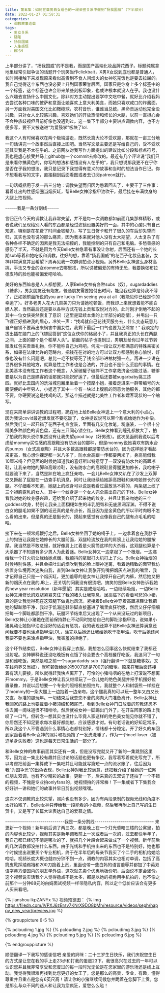 ```yaml
---
title: 第五集：如何在亚男白女组合的一段亲密关系中做到“扬我国威”（下半部分）
date: 2022-01-27 01:58:31
categories:
  - 调教故事连载
tags:
  - 男女关系
  - 随笔
  - 扬我国威
  - 人生感悟
  - BDSM
---
```


上半部分讲了，“扬我国威”的不是我，而是国产高端化妆品牌花西子。标题纯属拿地里经常引起争议的话题开个玩笑当作clickbait，X男X女说到底也都是普通人，长时间接触下来发现原来看似高贵到不食人间烟火的女神吃完饭也是要去拉屎的。我自己觉得这个东西也没必要上升到国家荣誉层面，国家只是你身上多个标签中的一个标签，这个标签也许会带来某些刻板印象，也或许根本就没人在乎。我也没什么兴趣去宣扬什么中国文化，除非对方主动提出要学中文吃中餐，就好比介绍我妈去尝试各种口味的披萨和意面让她喜欢上意大利美食，而她只喜欢咸口的炸酱面。另一方面我对美国文化比如橄榄球，农村音乐，谁谁当总统，黑命贵运动也完全没兴趣，只对女人比较感兴趣，喜欢她们的开放热情和修长的大腿，以前一直担心会不会种族歧视但目前好像也没遇到过。这一集下半部分主要讲点调教内容，也不方便多写，要不又被送进“为爱鼓掌”板块了lol.

<!-- more -->

我这个人有时候喜欢在两个极端游走，既然长篇大论不受欢迎，那就在一亩三分地一句话讲完一个故事然后直接上图吧。当然写文章主要还是写给自己的，受不受欢迎其实我是不太在乎的。之前网友对我写作方面提出的建议比如分段和标点符号，我也是虚心接受并马上github加一个commit去修改的。最近有几个评论说“我们只是来看你搞黄色的，你写的想法和感悟没有人在乎的”，我只想说那我更不在乎你是否在乎我的想法，我只是记录下我觉得有意义的故事和当时的想法当作日记。你不想看我写的文字，直接翻到后面看图或者去订阅patreon就行。

一句话概括用于发一亩三分地：调教失望而归因为憋着回去了，主要干了三件事：看着吐出的性感烟圈当烟灰缸，帮Belle女神涂指甲油吹干，最后挂在布满纹身的大腿上拍视频。


------我是一条分割线------

言归正传今天的调教让我非常失望，并不是每一次调教都如前面几集那样精彩，或者说我们呈现给别人看的东西都是经过滤镜设置美好的一面，其中的心酸只有自己知道。特别是在花费了时间金钱精力，写了生日贺卡和开了很久的车后却失望而归，其实也没有说的那么痛苦，因为我本来就对他人没有太大期望，人太复杂了有各种各样不确定的因素是我无法把控的，我能控制的只有自己和电脑。多愁善感的感伤了半天，不就是因为今天Belle女神急着有事没让你射，后面还有一个她的长期sub等着和她吃饭和调教。往好的想，靠着“扬我国威”的花西子化妆品套装，女神非常满意并且希望下周再见我一次群调拍点小视频。另外Belle女神这么身材高挑，手法又专业的女domme去哪里找，所以说被偏爱的有恃无恐，我要换张布拉德皮特的脸也能被偏爱吧哈哈。

美好的东西嘛总是人人都想要，人家Belle女神有各种subs（奴），sugardaddies（糖爹），男女朋友还有炮友，普通朋友需要她付出时间，能见我也算是待我不薄了，正如她前面所说的you are lucky I'm seeing you at all（我能见你已经是你的幸运了）。好多老男人花大几百美刀只为请她吃顿饭，而我却上来就想着能不能白嫖人家，当然最后还是要以各种方式花钱上贡和取悦对方的。此时刚才倒地不起的其中一位女侠突然恢复了意识（这里是延续本集的上半部分的剧情），并甩出一只飞镖正好插进我的眉心，冷笑一声：“找鸡就自己花钱买服务去，什么变态玩意儿自产自销不要再出来祸害中国女性，我剩下最后一口气也要为民除害！” 我淡定的拔出插在脑门上的飞镖回答到“这位女侠你的格局小了，并且我真正的头长在两腿之间，上面的那个是个稻草人头”。前面的帖子也提到过，男朋友给你过年过节转账发红包买贵重礼物，你不能称自己为鸡吧。何况一段让双方都满意的特殊亲密关系，如果在法律允许的范畴内，把钱花在对的地方可以让双方都感到身心愉悦，好像也没有什么问题吧，总比一毛不拔等死了钱全部带进棺材强一点。再进一步讲在世界很多其他地方，就算是性工作者也是合法的，并且也不是什么丢脸的事情。在北美基本没有性工作者这个概念，人家破罐子破摔不工作拿救济金也能过活，糖爹要是以为自己是嫖客的话那就只能祝好运了，但最后还要被sugarbaby挑三拣四。就好比去国内的洗浴城包厢里坐着一个按摩小姐，接着走进来一群带编号的大腹便便的中年男人，小姐选了其中一个有一块以上腹肌的同意为他服务，其他的都不要。你硬要说这是找鸡的话，那这个描述就是北美性工作者和嫖客现状的一个缩写。

现在来简单讲讲调教的过程吧，跪在地上给Belle女神送上一个意大利的小点心，因为我说covid最近爆发就不要吃饭了，女神提议说可以带个甜点给她作为补偿。然后我们又一起开箱了花西子礼盒套装，里面有几支化妆笔，粉底液，一个很十分精美多种颜色的调色盘，还有三只同心锁空红。Belle女神看到瞳孔都放大了，拍了拍我的狗头说你果然没有让我失望good boy（好男孩）。这次见面前我说以后考虑给mommy买性感的高跟鞋没有防水台的那种，但是mommy说她喜欢有防水台的pumps（女式高跟鞋）并且大多数高跟鞋都是带防水台的，因为这样她才看起来更高，我心想你裸足都一米八多了，防水台高跟一传都要两米了，身高能借我10厘米吗？但见面的时候她知道我的喜好所以特意穿了一双没有防水台的高跟凉鞋，让我亲吻她的脚和高跟凉鞋，没有防水台的高跟鞋显得腿更加修长，我哈喇子就要流下来了，当然是趴在地上疯狂亲吻。一会儿Belle女神又趴在了沙发上双脚交叉撅起了屁股在一边查手机消息，同时让我继续给她舔高跟鞋和亲吻她修长的双腿。不仔细看不知道，她腿上的纹身可以说是我看过最放荡不羁的，两条腿上纹了三个袒胸露乳的女人，其中一个纹身是一个女人完全露出自己的下体。Belle女神看我对她的纹身感兴趣，还给我介绍了起来她的纹身，并且让我亲吻她的三个goddess纹身，特别让我亲上面栩栩如生的丰乳肥臀和无底黑洞深渊。不得不说白女的腿毛如果不刮的话还真的是有点长，而且因为是金黄色的所以平时肉眼不怎么看的出来，但是真的还是挺长的，摸起来感觉有点像我自己的腿有点毛毛的哈哈。

接下来在一顿常规鞭打之后，Belle女神坐回了她的椅子上，一边拿着套在我脖子上的狗链让我跪在她修长的大腿前面，双腿轮流放在我的肩膀上让我给她的腿按摩。我当然是不敢怠慢，就好像肩上扛着是火箭筒这样的大杀器，这双腿也算是个大杀器了不知道有多少男人为此着迷。Belle女神又一边拿起了一个根烟，一边递给我一个打火机让我给她点烟，我颤抖的拿起打火机打上了火。Belle女神抽烟的时候特别性感，并且会把吐出的烟吹到我的脸上眼神迷离，看着她精致的面容我仿佛置身仙境再次迷失自我，直到Belle女神让我张开狗嘴把烟灰点进我的嘴里，我才记得自己只是一个烟灰缸，更加羞辱的是女神让我撑开自己的内裤，然后她又把新的烟灰点在我的JB上，还关切的问我没有很烫吧。搞笑的是Belle女神告诉我她的new year resolution（新年愿望）其实是戒烟哈哈，一边继续吸烟，一边Belle女神又用修长的双腿紧紧夹住了我的猪头让我窒息，居高临下的看着可悲的小猪，真的是让我觉得死在这双腿下做鬼也风流。紧接着Belle女神穿着高跟凉鞋让我把她的脚趾舔干净，我过于饥渴连鞋带脚直接塞进了嘴里疯狂吮吸，然后又仔仔细细把每一个脚趾都舔到干净。玩腿环节结束后又出现了一个从来没玩过的新项目，Belle女神让小猪跪在面前保持静止不动同时她给自己的脚趾涂指甲油，说如果小猪晃动让她指甲油没涂好的话会有惩罚，我的表现还算不错Belle女神还算满意还问我要不要也涂点指甲油LOL，涂完以后她还让我给她吹干指甲油。吹干后她还问我要不要也来涂点指甲油，我害羞的拒绝了。

这个环节结束后，Belle女神让我穿上衣服，我想怎么回事这么快就结束了我都还没射呢。女神解释说还没吃晚饭有点饿了待会要去个高档餐厅吃饭，我追问了一句是和谁吃饭，果然是和之前一个sugardaddy sub（强行翻译一下就是糖爹奴，又花钱包养又当奴），就吃顿饭给她的500刀还是700刀的糖爹。原来在我后面还接着有活儿要接，所以就得赶我快点离开了，可怜的小猪呜咽的在地上打滚说不想离开mommy。于是Belle女神让我又继续玩了一会儿她的绝色美腿并把手机摆好位置录像，并说以后想要一个专业的照相机拍照拍片。我就整个人和树袋熊一样挂在了mommy的一条大腿上一边抱着一边亲吻，这个腿我真的可以玩一整年又白又长又直，标准的腿玩年。一切结束后我恋恋不舍的爬向大门准备离开，Belle女神让我回家的路上也要戴着小猪领结和猪尾巴，看到Belle女神门口放着的短靴还忍不住去闻一闻味道很不错哈哈，然后就被女神一脚踢出门外了。在开车回家的路上我叹了一口气，但转念一想其实也没什么毕竟人家这样的绝色美女能见你就不错了，你居然还不知足要求每次最好都能射，应该感恩才对。有句老话说的好知足常乐，所以我这个人不管遇到什么事情心态都特别好，情绪都十分稳定。开了好久的车回到家跪着看Belle女神的照片和视频撸了一发洗洗睡了，作为一个incel loser（被迫单身失败者）这也是每天日常生活的一部分了。

和Belle女神的故事前面其实还有一集，但是没写完就又开了新的一集跳到这里写，因为这一集比较有趣并且讨论的话题也更有争议，我写着写着就先写完了，所以考虑把前面一集算成下一集吧并且可能就写篇短一点的流水账了，往后因为我“为国争光”的出色表现，Belle女神对我比较满意，还把我介绍了给她的一位网红朋友双调，也有不少精彩的故事。更新一下，后来真的去双调了还拍了一个不错的视频，不愧是专业拍onlyfans的，她视频拍的非常棒！下一集或者下下集我会好好讲一讲和她们的故事并早日剪出视频嘿嘿。

这次不仅调教的比较失望，照片也没有多少，因为有两段录制的视频光线和角度不太好拍残了，Belle女神只传给我一段能看的小视频，然后我再附上自己写的生日贺卡，又是写了长篇大论表达自己的爱慕之情。

------------------------------我是一条分割线------------------------------
来更新一个视频！新年前后调了两三次，都是晚上在一个灯光昏暗三楼的公寓里，拍的内容也比较少，视频其实是新年调教前上一次或者后一次的，过去都快半年了，我自己都已经记不清是哪次的了，就把几个片段合起来做成了一个视频。新年前后的几次调教都没拍什么东西，由于光线和手机拍出来的东西也不是特别好，她也那个时候提出说要买个专业相机，终于在半年后的母亲节我买了个二手的相机给她哈哈哈。视频长度大概也就四分钟不到一点，调教的内容其实也相对单调，包括了高筒皮靴踩踏踢裆和200刀跪着上贡，里面也带一些白妈的语言羞辱并都加了中英双语字幕方便国内的朋友学外语，这次就先卖个优惠地板价吧，后面说不定会涨价。这个视频说实话我个人觉得撸点不是太多，都是以她的视角用手机拍的，也不像之前那个一分钟88元的白妈面试视频一样带隐私内容，所以定个低价应该会有更多人买来看吧。

{% jianshou lkpZANYx %}
视频预览图：
{% img https://filedn.com/lVPXJ6zBrsv7KNrX9DO8bMh/resource/videos/seph/happy_new_year/preview.jpg %}

{% grouppicture 6-5 %}

{% pcloudimg 1.jpg %}
{% pcloudimg 2.jpg %}
{% pcloudimg 3.jpg %}
{% pcloudimg 4.jpg %}
{% pcloudimg 5.jpg %}
{% pcloudimg 6.jpg %}

{% endgrouppicture %}

顺便翻译一下我写的感谢信吧
亲爱的妈咪：二十三岁生日快乐，我们庆祝您生日的方式是让您在我的手上走23步和打我的蛋蛋23下。我很高兴在过去的一年可以认识您并且我非常享受和您度过的每一段时光无论是在您家里的游乐场还是线上互动。我觉得我很难再找到比您更好的女王了，您是那么的高贵，专业，有趣，懂得尊重并且重点是您有6英尺高！请让你的小猪继续伺候您并跪着在您脚下上贡。您是那么与众不同的迷人和让我为您疯狂，爱您么么哒！

